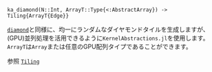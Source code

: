```
ka_diamond(N::Int, ArrayT::Type{<:AbstractArray}) -> Tiling{ArrayT{Edge}}
```

[`diamond`](@ref)と同様に、均一にランダムなダイヤモンドタイルを生成しますが、(GPU)並列処理を活用できるように`KernelAbstractions.jl`を使用します。`ArrayT`は`Array`または任意のGPU配列タイプであることができます。

参照 [`Tiling`](@ref)
